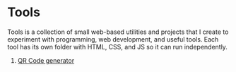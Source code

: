 # Tools
Tools is a collection of small web-based utilities and projects that I create to experiment with programming, web development, and useful tools. Each tool has its own folder with HTML, CSS, and JS so it can run independently.

1. [QR Code generator]([https://github.com/Josefnademo/Tools/tree/main/QRcode])

